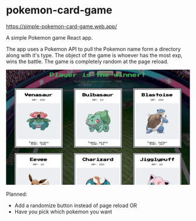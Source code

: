 # pokemon-card-game

https://simple-pokemon-card-game.web.app/

A simple Pokemon game React app. 

The app uses a Pokemon API to pull the Pokemon name form a directory along with it's type. The object of the game is whoever has the most exp, wins the battle. The game is completely random at the page reload.

![Screenshot](pokemonscreenshot.png)

Planned:
* Add a randomize button instead of page reload
OR
* Have you pick which pokemon you want